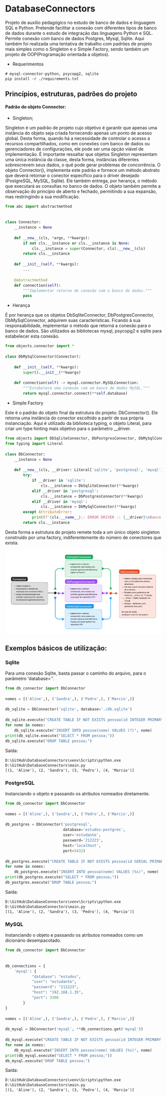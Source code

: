 # DatabaseConnectors
Projeto de auxílio pedagógico no estudo de banco de dados e linguagem SQL e Python. Pretende facilitar a conexão com 
diferentes tipos de banco de dados durante o estudo de integração das linguagens Python e SQL. Permite conexão com
banco de dados Postgres, Mysql, Sqlite. Aqui também foi realizada uma tentativa de trabalho com padrões de projeto 
mais simples como o Singleton e o Simple Factory, sendo também um projeto de OOP(Programação orientada a objetos).

- Requerimentos
```shell
# mysql-connector-python, psycopg2, sqlite
pip install -r ./requirements.txt
```

## Princípios, estruturas, padrões do projeto

#### Padrão do objeto Connector:
- Singleton;

Singleton é um padrão de projeto cujo objetivo é garantir que apenas uma instância do objeto seja criada fornecendo
apenas um ponto de acesso global. Desta forma, quando há a necessidade de controlar o acesso a recursos compartilhados, 
como em conexões com banco de dados ou gerenciadores de configurações, ele pode ser uma opção viável de implementação.
É importante ressaltar que objetos Singleton representam uma única instância da classe, desta forma, instâncias
diferentes sobrescrevem seus dados, o quê pode gerar problemas de concorrência. O objeto Connector(), implementa 
este padrão e fornece um método abstrato que deverá retornar o conector específico para o driver desejado (PostgreSQL, 
MySQL, Sqlite). Ele também entrega, por herança, o método que executará as consultas no banco de dados. O objeto também 
permite a observação do princípio de aberto e fechado, permitindo a sua expansão, mas restringindo a sua modificação. 
```python
from abc import abstractmethod


class Connector:
    __instance = None

    def __new__(cls, *args, **kwargs):
        if not cls.__instance or cls.__instance is None:
            cls.__instance = super(Connector, cls).__new__(cls)
        return cls.__instance

    def __init__(self, **kwargs):
        ...
    
    @abstractmethod
    def connection(self):
        """Implementar retorno de conexão com o banco de dados."""
        pass
```

- Herança

É por herança que os objetos DbSqliteConnector, DbPostgresConnector, DbMySqlConnector, adquirem suas características.
Ficando à sua responsabilidade, implementar o método que retorná a conexão para o banco de dados. São utilizados as 
bibliotecas mysql, psycopg2 e sqlite para estabelecer esta conexão.

```python
from objects.connector import *

class DbMySqlConnector(Connector):
    
    def __init__(self, **kwargs):
        super().__init__(**kwargs)

    def connection(self) -> mysql.connector.MySQLConnection:
        """Estabelece uma conexão com um banco de dados MySQL."""
        return mysql.connector.connect(**self.database)
```

- Simple Factory

Este é o padrão do objeto final da estrutura do projeto: DbConnector(). Ele retorna uma instância do conector escolhido 
a partir de sua própria instanciação. Aqui é utilizado da biblioteca typing, o objeto Literal, para criar um type hinting
mais objetivo para o parâmetro __driver.

```python
from objects import DbSqliteConnector, DbPostgresConnector, DbMySqlConnector
from typing import Literal

class DbConnector:
    __instance = None

    def __new__(cls, __driver: Literal['sqlite', 'postgresql', 'mysql'], **kwargs):
        try:
            if __driver in 'sqlite':
                cls.__instance = DbSqliteConnector(**kwargs)
            elif __driver in 'postgresql':
                cls.__instance = DbPostgresConnector(**kwargs)
            elif __driver in 'mysql':
                cls.__instance = DbMySqlConnector(**kwargs)
        except AttributeError:
            print(f'{cls.__name__}:: ERROR DRIVER :: {__driver}\nBanco de dados não reconhecido.')
        return cls.__instance
```
Desta forma a estrutura do projeto remete toda a um único objeto singleton construído por uma factory, indiferentemente 
do número de conectores que exista.

![img.png](img.png)

## Exemplos básicos de utilização:

### Sqlite

Para uma conexão Sqlite, basta passar o caminho do arquivo, para o parâmetro 'database=''.

```python
from db_connector import DbConnector

nomes = [('Aline',), ('Sandra',), ('Pedro',), ('Marcio',)]

db_sqlite = DbConnector('sqlite', database='./db.sqlite')

db_sqlite.execute("CREATE TABLE IF NOT EXISTS pessoa(id INTEGER PRIMARY KEY AUTOINCREMENT, nome TEXT);")
for nome in nomes:
    db_sqlite.execute("INSERT INTO pessoa(nome) VALUES (?)", nome)
print(db_sqlite.execute("SELECT * FROM pessoa;"))
db_sqlite.execute("DROP TABLE pessoa;")

```
Saída:
```shell
D:\GitHub\DatabaseConnectors\venv\Scripts\python.exe D:\GitHub\DatabaseConnectors\main.py 
[(1, 'Aline'), (2, 'Sandra'), (3, 'Pedro'), (4, 'Marcio')]
```

### PostgreSQL

Instanciando o objeto e passando os atributos nomeados diretamente.

```python
from db_connector import DbConnector

nomes = [('Aline',), ('Sandra',), ('Pedro',), ('Marcio',)]

db_postgres = DbConnector('postgresql',
                          database='estudos-postgres',
                          user='estudante',
                          password='212223',
                          host='localhost',
                          port=5432)

db_postgres.execute("CREATE TABLE IF NOT EXISTS pessoa(id SERIAL PRIMARY KEY, nome VARCHAR(150));")
for nome in nomes:
    db_postgres.execute("INSERT INTO pessoa(nome) VALUES (%s)", nome)
print(db_postgres.execute("SELECT * FROM pessoa;"))
db_postgres.execute("DROP TABLE pessoa;")
```
Saída:
```shell
D:\GitHub\DatabaseConnectors\venv\Scripts\python.exe D:\GitHub\DatabaseConnectors\main.py 
[(1, 'Aline'), (2, 'Sandra'), (3, 'Pedro'), (4, 'Marcio')]
```

### MySQL

Instanciando o objeto e passando os atributos nomeados como um dicionário desempacotado.

```python
from db_connector import DbConnector


db_connections = {
    'mysql': {
            "database": "estudos",
            "user": "estudante",
            "password": "212223",
            "host": "192.168.1.35",
            "port": 3306
        }
}

nomes = [('Aline',), ('Sandra',), ('Pedro',), ('Marcio',)]

db_mysql = DbConnector('mysql', **db_connections.get('mysql'))

db_mysql.execute("CREATE TABLE IF NOT EXISTS pessoa(id INTEGER PRIMARY KEY AUTO_INCREMENT, nome VARCHAR(150));")
for nome in nomes:
    db_mysql.execute("INSERT INTO pessoa(nome) VALUES (%s)", nome)
print(db_mysql.execute("SELECT * FROM pessoa;"))
db_mysql.execute("DROP TABLE pessoa;")
```
Saída:
```shell
D:\GitHub\DatabaseConnectors\venv\Scripts\python.exe D:\GitHub\DatabaseConnectors\main.py 
[(1, 'Aline'), (2, 'Sandra'), (3, 'Pedro'), (4, 'Marcio')]
```
